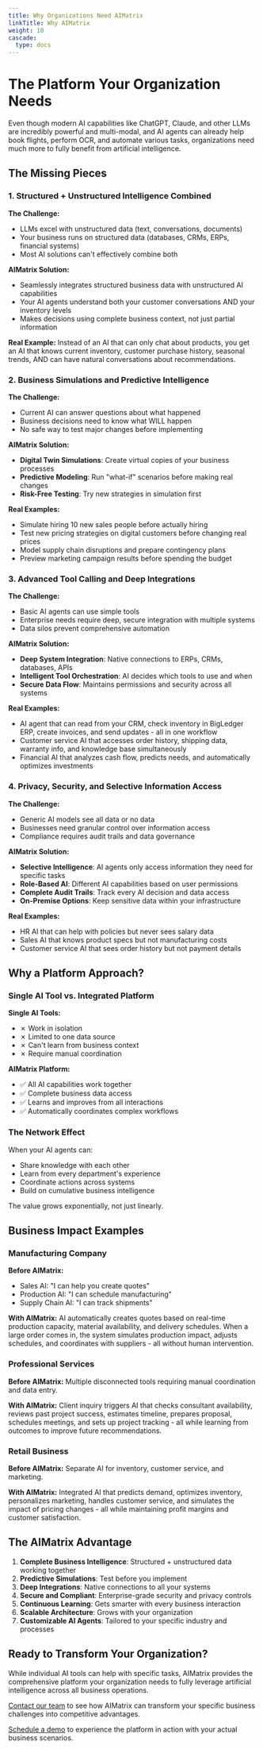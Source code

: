 ```yaml
---
title: Why Organizations Need AIMatrix
linkTitle: Why AIMatrix
weight: 10
cascade:
  type: docs
---
```


# The Platform Your Organization Needs

Even though modern AI capabilities like ChatGPT, Claude, and other LLMs are incredibly powerful and multi-modal, and AI agents can already help book flights, perform OCR, and automate various tasks, organizations need much more to fully benefit from artificial intelligence.

## The Missing Pieces

### 1. Structured + Unstructured Intelligence Combined

**The Challenge:**
- LLMs excel with unstructured data (text, conversations, documents)
- Your business runs on structured data (databases, CRMs, ERPs, financial systems)
- Most AI solutions can't effectively combine both

**AIMatrix Solution:**
- Seamlessly integrates structured business data with unstructured AI capabilities
- Your AI agents understand both your customer conversations AND your inventory levels
- Makes decisions using complete business context, not just partial information

**Real Example:**
Instead of an AI that can only chat about products, you get an AI that knows current inventory, customer purchase history, seasonal trends, AND can have natural conversations about recommendations.

### 2. Business Simulations and Predictive Intelligence

**The Challenge:**
- Current AI can answer questions about what happened
- Business decisions need to know what WILL happen
- No safe way to test major changes before implementing

**AIMatrix Solution:**
- **Digital Twin Simulations**: Create virtual copies of your business processes
- **Predictive Modeling**: Run "what-if" scenarios before making real changes
- **Risk-Free Testing**: Try new strategies in simulation first

**Real Examples:**
- Simulate hiring 10 new sales people before actually hiring
- Test new pricing strategies on digital customers before changing real prices  
- Model supply chain disruptions and prepare contingency plans
- Preview marketing campaign results before spending the budget

### 3. Advanced Tool Calling and Deep Integrations

**The Challenge:**
- Basic AI agents can use simple tools
- Enterprise needs require deep, secure integration with multiple systems
- Data silos prevent comprehensive automation

**AIMatrix Solution:**
- **Deep System Integration**: Native connections to ERPs, CRMs, databases, APIs
- **Intelligent Tool Orchestration**: AI decides which tools to use and when
- **Secure Data Flow**: Maintains permissions and security across all systems

**Real Examples:**
- AI agent that can read from your CRM, check inventory in BigLedger ERP, create invoices, and send updates - all in one workflow
- Customer service AI that accesses order history, shipping data, warranty info, and knowledge base simultaneously
- Financial AI that analyzes cash flow, predicts needs, and automatically optimizes investments

### 4. Privacy, Security, and Selective Information Access

**The Challenge:**
- Generic AI models see all data or no data
- Businesses need granular control over information access
- Compliance requires audit trails and data governance

**AIMatrix Solution:**
- **Selective Intelligence**: AI agents only access information they need for specific tasks
- **Role-Based AI**: Different AI capabilities based on user permissions
- **Complete Audit Trails**: Track every AI decision and data access
- **On-Premise Options**: Keep sensitive data within your infrastructure

**Real Examples:**
- HR AI that can help with policies but never sees salary data
- Sales AI that knows product specs but not manufacturing costs
- Customer service AI that sees order history but not payment details

## Why a Platform Approach?

### Single AI Tool vs. Integrated Platform

**Single AI Tools:**
- ✗ Work in isolation
- ✗ Limited to one data source
- ✗ Can't learn from business context
- ✗ Require manual coordination

**AIMatrix Platform:**
- ✅ All AI capabilities work together
- ✅ Complete business data access
- ✅ Learns and improves from all interactions
- ✅ Automatically coordinates complex workflows

### The Network Effect

When your AI agents can:
- Share knowledge with each other
- Learn from every department's experience
- Coordinate actions across systems
- Build on cumulative business intelligence

The value grows exponentially, not just linearly.

## Business Impact Examples

### Manufacturing Company
**Before AIMatrix:**
- Sales AI: "I can help you create quotes"
- Production AI: "I can schedule manufacturing"  
- Supply Chain AI: "I can track shipments"

**With AIMatrix:**
AI automatically creates quotes based on real-time production capacity, material availability, and delivery schedules. When a large order comes in, the system simulates production impact, adjusts schedules, and coordinates with suppliers - all without human intervention.

### Professional Services
**Before AIMatrix:**
Multiple disconnected tools requiring manual coordination and data entry.

**With AIMatrix:**
Client inquiry triggers AI that checks consultant availability, reviews past project success, estimates timeline, prepares proposal, schedules meetings, and sets up project tracking - all while learning from outcomes to improve future recommendations.

### Retail Business
**Before AIMatrix:**
Separate AI for inventory, customer service, and marketing.

**With AIMatrix:**
Integrated AI that predicts demand, optimizes inventory, personalizes marketing, handles customer service, and simulates the impact of pricing changes - all while maintaining profit margins and customer satisfaction.

## The AIMatrix Advantage

1. **Complete Business Intelligence**: Structured + unstructured data working together
2. **Predictive Simulations**: Test before you implement
3. **Deep Integrations**: Native connections to all your systems
4. **Secure and Compliant**: Enterprise-grade security and privacy controls
5. **Continuous Learning**: Gets smarter with every business interaction
6. **Scalable Architecture**: Grows with your organization
7. **Customizable AI Agents**: Tailored to your specific industry and processes

## Ready to Transform Your Organization?

While individual AI tools can help with specific tasks, AIMatrix provides the comprehensive platform your organization needs to fully leverage artificial intelligence across all business operations.

[Contact our team](/business/contact/) to see how AIMatrix can transform your specific business challenges into competitive advantages.

[Schedule a demo](/business/demo/) to experience the platform in action with your actual business scenarios.